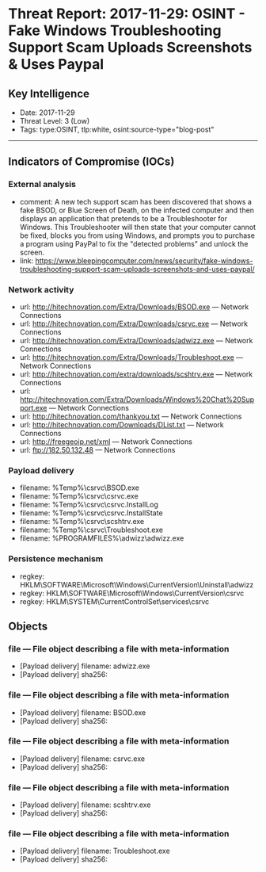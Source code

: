 # Threat Report: 2017-11-29: OSINT - Fake Windows Troubleshooting Support Scam Uploads Screenshots & Uses Paypal


## Key Intelligence
* Date: 2017-11-29
* Threat Level: 3 (Low)
* Tags: type:OSINT, tlp:white, osint:source-type="blog-post"

---

## Indicators of Compromise (IOCs)
### External analysis
* comment: A new tech support scam has been discovered that shows a fake BSOD, or Blue Screen of Death, on the infected computer and then displays an application that pretends to be a Troubleshooter for Windows. This Troubleshooter will then state that your computer cannot be fixed, blocks you from using Windows, and prompts you to purchase a program using PayPal to fix the "detected problems" and unlock the screen.
* link: https://www.bleepingcomputer.com/news/security/fake-windows-troubleshooting-support-scam-uploads-screenshots-and-uses-paypal/

### Network activity
* url: http://hitechnovation.com/Extra/Downloads/BSOD.exe — Network Connections
* url: http://hitechnovation.com/Extra/Downloads/csrvc.exe — Network Connections
* url: http://hitechnovation.com/Extra/Downloads/adwizz.exe — Network Connections
* url: http://hitechnovation.com/Extra/Downloads/Troubleshoot.exe — Network Connections
* url: http://hitechnovation.com/extra/downloads/scshtrv.exe — Network Connections
* url: http://hitechnovation.com/Extra/Downloads/Windows%20Chat%20Support.exe — Network Connections
* url: http://hitechnovation.com/thankyou.txt — Network Connections
* url: http://hitechnovation.com/Downloads/DList.txt — Network Connections
* url: http://freegeoip.net/xml — Network Connections
* url: ftp://182.50.132.48 — Network Connections

### Payload delivery
* filename: %Temp%\csrvc\BSOD.exe
* filename: %Temp%\csrvc\csrvc.exe
* filename: %Temp%\csrvc\csrvc.InstallLog
* filename: %Temp%\csrvc\csrvc.InstallState
* filename: %Temp%\csrvc\scshtrv.exe
* filename: %Temp%\csrvc\Troubleshoot.exe
* filename: %PROGRAMFILES%\adwizz\adwizz.exe

### Persistence mechanism
* regkey: HKLM\SOFTWARE\Microsoft\Windows\CurrentVersion\Uninstall\adwizz
* regkey: HKLM\SOFTWARE\Microsoft\Windows\CurrentVersion\csrvc
* regkey: HKLM\SYSTEM\CurrentControlSet\services\csrvc

## Objects
### file — File object describing a file with meta-information
* [Payload delivery] filename: adwizz.exe
* [Payload delivery] sha256: <sha256>

### file — File object describing a file with meta-information
* [Payload delivery] filename: BSOD.exe
* [Payload delivery] sha256: <sha256>

### file — File object describing a file with meta-information
* [Payload delivery] filename: csrvc.exe
* [Payload delivery] sha256: <sha256>

### file — File object describing a file with meta-information
* [Payload delivery] filename: scshtrv.exe
* [Payload delivery] sha256: <sha256>

### file — File object describing a file with meta-information
* [Payload delivery] filename: Troubleshoot.exe
* [Payload delivery] sha256: <sha256>
